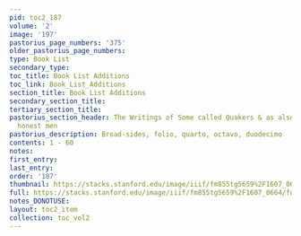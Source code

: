 ```yaml
---
pid: toc2_187
volume: '2'
image: '197'
pastorius_page_numbers: '375'
older_pastorius_page_numbers: 
type: Book List
secondary_type: 
toc_title: Book List Additions
toc_link: Book_List_Additions
section_title: Book List Additions
secondary_section_title: 
tertiary_section_title: 
pastorius_section_header: The Writings of Some called Quakers & as also some other
  honest men
pastorius_description: Broad-sides, folio, quarto, octavo, duodecimo
contents: 1 - 60
notes: 
first_entry: 
last_entry: 
order: '187'
thumbnail: https://stacks.stanford.edu/image/iiif/fm855tg5659%2F1607_0664/full/100,/0/default.jpg
full: https://stacks.stanford.edu/image/iiif/fm855tg5659%2F1607_0664/full/full/0/default.jpg
notes_DONOTUSE: 
layout: toc2_item
collection: toc_vol2
---
```

